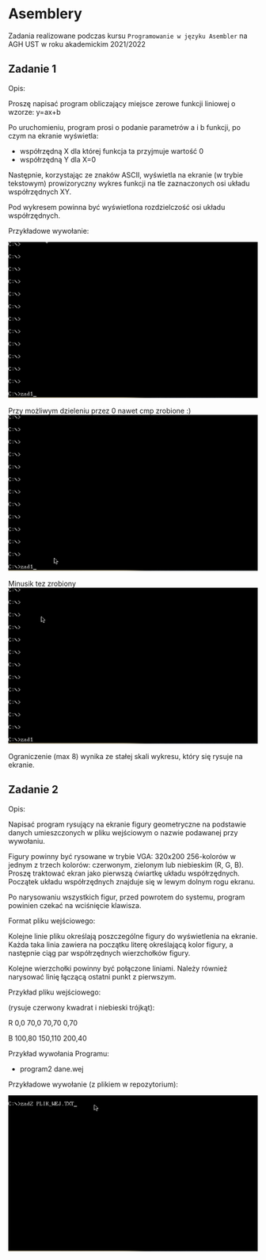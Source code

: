 # Asemblery

Zadania realizowane podczas kursu `Programowanie w języku Asembler` na AGH UST w roku akademickim 2021/2022

## Zadanie 1

Opis:

Proszę napisać program obliczający miejsce zerowe funkcji liniowej o wzorze:
y=ax+b

Po uruchomieniu, program prosi o podanie parametrów a i b funkcji, po czym na ekranie wyświetla:

- współrzędną X dla której funkcja ta przyjmuje wartość 0
- współrzędną Y dla X=0

Następnie, korzystając ze znaków ASCII, wyświetla na ekranie (w trybie tekstowym) prowizoryczny wykres funkcji na tle zaznaczonych osi układu współrzędnych XY.

Pod wykresem powinna być wyświetlona rozdzielczość osi układu współrzędnych.

Przykładowe wywołanie:

![](./1_1.gif)

Przy możliwym dzieleniu przez 0 nawet cmp zrobione :)
![](./1_2.gif)

Minusik tez zrobiony
![](./1_3.gif)

Ograniczenie (max 8) wynika ze stałej skali wykresu, który się rysuje na ekranie.

## Zadanie 2

Opis:

Napisać program rysujący na ekranie figury geometryczne na podstawie danych umieszczonych w pliku wejściowym o nazwie podawanej przy wywołaniu.

Figury powinny być rysowane w trybie VGA: 320x200 256-kolorów w jednym z trzech kolorów: czerwonym, zielonym lub niebieskim (R, G, B). Proszę traktować ekran jako pierwszą ćwiartkę układu współrzędnych. Początek układu współrzędnych znajduje się w lewym dolnym rogu ekranu.

Po narysowaniu wszystkich figur, przed powrotem do systemu, program powinien czekać na wciśnięcie klawisza.

Format pliku wejściowego:

Kolejne linie pliku określają poszczególne figury do wyświetlenia na ekranie. Każda taka linia zawiera na początku literę określającą kolor figury, a następnie ciąg par współrzędnych wierzchołków figury.

Kolejne wierzchołki powinny być połączone liniami. Należy również narysować linię łączącą ostatni punkt z pierwszym.

Przykład pliku wejściowego:

(rysuje czerwony kwadrat i niebieski trójkąt):

R  0,0  70,0  70,70  0,70

B  100,80  150,110  200,40

Przykład wywołania Programu:

- program2 dane.wej

Przykładowe wywołanie (z plikiem w repozytorium):

![](./2_2.gif)
